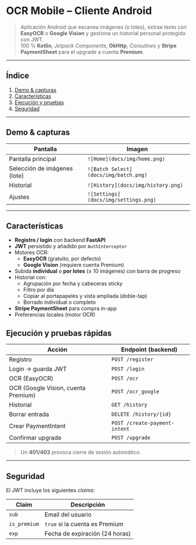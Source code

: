# OCR Mobile – Cliente Android
> Aplicación Android que escanea imágenes (o lotes), extrae texto con **EasyOCR** o **Google Vision** y gestiona un historial personal protegido con JWT.  
> 100 % **Kotlin**, _Jetpack Components_, **OkHttp**, _Coroutines_ y **Stripe PaymentSheet** para el upgrade a cuenta **Premium**.

---

## Índice
1. [Demo & capturas](#demo--capturas)  
2. [Características](#características)   
3. [Ejecución y pruebas](#ejecución-y-pruebas)  
4. [Seguridad](#seguridad)  

---

## Demo & capturas


| Pantalla                                    | Imagen                                   |
|---------------------------------------------|------------------------------------------|
| Pantalla principal                          | `![Home](docs/img/home.png)`             |
| Selección de imágenes (lote)                | `![Batch Select](docs/img/batch.png)`    |
| Historial                                   | `![History](docs/img/history.png)`       |
| Ajustes                                     | `![Settings](docs/img/settings.png)`     |

---

## Características
* **Registro / login** con backend **FastAPI**  
* **JWT** persistido y añadido por `AuthInterceptor`  
* Motores OCR:
  * **EasyOCR** (gratuito, por defecto)  
  * **Google Vision** (requiere cuenta Premium)  
* Subida **individual** o **por lotes** (≤ 10 imágenes) con barra de progreso  
* Historial con:
  * Agrupación por fecha y cabeceras sticky  
  * Filtro por día 
  * Copiar al portapapeles y vista ampliada (doble-tap)  
  * Borrado individual o completo  
* **Stripe PaymentSheet** para compra in-app  
* Preferencias locales (motor OCR)    


## Ejecución y pruebas rápidas

| Acción                                       | Endpoint (backend)             |
|----------------------------------------------|--------------------------------|
| Registro                                     | `POST /register`               |
| Login → guarda JWT                           | `POST /login`                  |
| OCR (EasyOCR)                                | `POST /ocr`                    |
| OCR (Google Vision, cuenta Premium)          | `POST /ocr_google`             |
| Historial                                    | `GET /history`                 |
| Borrar entrada                               | `DELETE /history/{id}`         |
| Crear PaymentIntent                          | `POST /create-payment-intent`  |
| Confirmar upgrade                            | `POST /upgrade`                |

> Un **401/403** provoca cierre de sesión automático.

---

## Seguridad

El JWT incluye los siguientes _claims_:

| Claim         | Descripción                        |
|---------------|------------------------------------|
| `sub`         | Email del usuario                  |
| `is_premium`  | `true` si la cuenta es Premium     |
| `exp`         | Fecha de expiración (24 horas)     |



